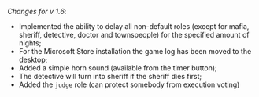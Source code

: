 _Changes for v 1.6_:
- Implemented the ability to delay all non-default roles (except for mafia, sheriff, detective, doctor and townspeople) for the specified amount of nights;
- For the Microsoft Store installation the game log has been moved to the desktop;
- Added a simple horn sound (available from the timer button);
- The detective will turn into sheriff if the sheriff dies first;
- Added the `judge` role (can protect somebody from execution voting)
